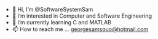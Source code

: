 - 👋 Hi, I’m @SoftwareSystemSam
- 👀 I’m interested in Computer and Software Engineering
- 🌱 I’m currently learning C and MATLAB
- 📫 How to reach me ... georgesamsquo@hotmail.com

<!---
SoftwareSystemSam/SoftwareSystemSam is a ✨ special ✨ repository because its `README.md` (this file) appears on your GitHub profile.
You can click the Preview link to take a look at your changes.
--->
